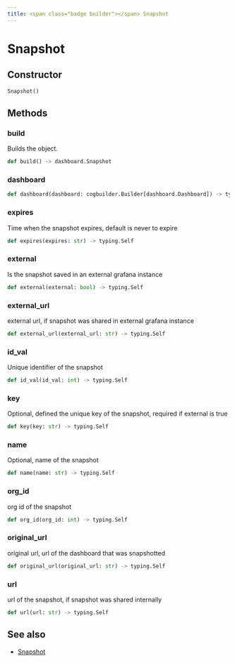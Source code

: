 ```yaml
---
title: <span class="badge builder"></span> Snapshot
---
```

# <span class="badge builder"></span> Snapshot

## Constructor

```python
Snapshot()
```
## Methods

### <span class="badge object-method"></span> build

Builds the object.

```python
def build() -> dashboard.Snapshot
```

### <span class="badge object-method"></span> dashboard

```python
def dashboard(dashboard: cogbuilder.Builder[dashboard.Dashboard]) -> typing.Self
```

### <span class="badge object-method"></span> expires

Time when the snapshot expires, default is never to expire

```python
def expires(expires: str) -> typing.Self
```

### <span class="badge object-method"></span> external

Is the snapshot saved in an external grafana instance

```python
def external(external: bool) -> typing.Self
```

### <span class="badge object-method"></span> external_url

external url, if snapshot was shared in external grafana instance

```python
def external_url(external_url: str) -> typing.Self
```

### <span class="badge object-method"></span> id_val

Unique identifier of the snapshot

```python
def id_val(id_val: int) -> typing.Self
```

### <span class="badge object-method"></span> key

Optional, defined the unique key of the snapshot, required if external is true

```python
def key(key: str) -> typing.Self
```

### <span class="badge object-method"></span> name

Optional, name of the snapshot

```python
def name(name: str) -> typing.Self
```

### <span class="badge object-method"></span> org_id

org id of the snapshot

```python
def org_id(org_id: int) -> typing.Self
```

### <span class="badge object-method"></span> original_url

original url, url of the dashboard that was snapshotted

```python
def original_url(original_url: str) -> typing.Self
```

### <span class="badge object-method"></span> url

url of the snapshot, if snapshot was shared internally

```python
def url(url: str) -> typing.Self
```

## See also

 * <span class="badge object-type-class"></span> [Snapshot](./object-Snapshot.md)
